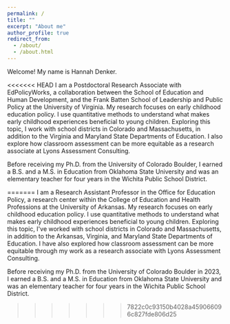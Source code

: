 ```yaml
---
permalink: /
title: ""
excerpt: "About me"
author_profile: true
redirect_from: 
  - /about/
  - /about.html
---
```


Welcome! My name is Hannah Denker. 

<<<<<<< HEAD
I am a Postdoctoral Research Associate with EdPolicyWorks, a collaboration between the School of Education and Human Development, and the Frank Batten School of Leadership and Public Policy at the University of Virginia. My research focuses on early childhood education policy. I use quantitative methods to understand what makes early childhood experiences beneficial to young children. Exploring this topic, I work with school districts in Colorado and Massachusetts, in addition to the Virginia and Maryland State Departments of Education. I also explore how classroom assessment can be more equitable as a research associate at Lyons Assessment Consulting.  

Before receiving my Ph.D. from the University of Colorado Boulder, I earned a B.S. and a M.S. in Education from Oklahoma State University and was an elementary teacher for four years in the Wichita Public School District. 


=======
I am a Research Assistant Professor in the Office for Education Policy, a research center within the College of Education and Health Professions at the University of Arkansas. My research focuses on early childhood education policy. I use quantitative methods to understand what makes early childhood experiences beneficial to young children. Exploring this topic, I've worked with school districts in Colorado and Massachusetts, in addition to the Arkansas, Virginia, and Maryland State Departments of Education. I have also explored how classroom assessment can be more equitable through my work as a research associate with Lyons Assessment Consulting.  

Before receiving my Ph.D. from the University of Colorado Boulder in 2023, I earned a B.S. and a M.S. in Education from Oklahoma State University and was an elementary teacher for four years in the Wichita Public School District.
>>>>>>> 7822c0c93150b4028a459066096c827fde806d25
